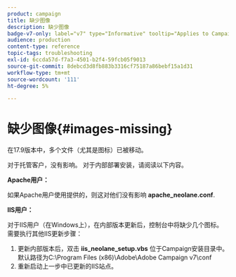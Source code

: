 ```yaml
---
product: campaign
title: 缺少图像
description: 缺少图像
badge-v7-only: label="v7" type="Informative" tooltip="Applies to Campaign Classic v7 only"
audience: production
content-type: reference
topic-tags: troubleshooting
exl-id: 6ccda57d-f7a3-4501-b2f4-59fcb05f9013
source-git-commit: 8debcd3d8fb883b3316cf75187a86bebf15a1d31
workflow-type: tm+mt
source-wordcount: '111'
ht-degree: 5%

---
```


# 缺少图像{#images-missing}



在17.9版本中，多个文件（尤其是图标）已被移动。

对于托管客户，没有影响。 对于内部部署安装，请阅读以下内容。

**Apache用户：**

如果Apache用户使用提供的，则这对他们没有影响 **apache_neolane.conf**.

**IIS用户：**

对于IIS用户（在Windows上），在内部版本更新后，控制台中将缺少几个图标。 需要执行其他IIS更新步骤：

1. 更新内部版本后，双击 **iis_neolane_setup.vbs** 位于Campaign安装目录中。 默认路径为C:\Program Files (x86)\Adobe\Adobe Campaign v7\conf
1. 重新启动上一步中已更新的IIS站点。
